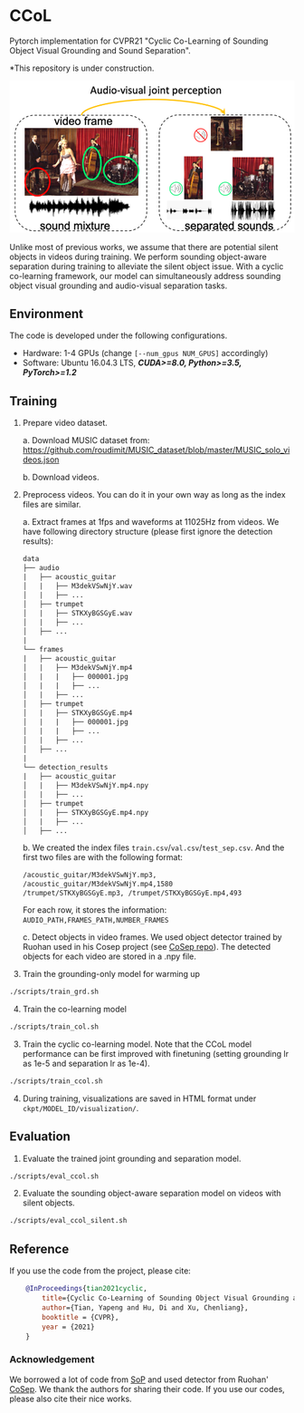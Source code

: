 # CCoL
Pytorch implementation for CVPR21 "Cyclic Co-Learning of Sounding Object Visual Grounding and Sound Separation".

*This repository is under construction.

![image](doc/ccol_fig.png)

Unlike most of previous works, we assume that there are potential silent objects in videos during training. We perform sounding object-aware separation during training to alleviate the silent object issue. With a cyclic co-learning framework, our 
 model can simultaneously address sounding object visual grounding and audio-visual separation tasks.

## Environment
The code is developed under the following configurations.
- Hardware: 1-4 GPUs (change ```[--num_gpus NUM_GPUS]``` accordingly)
- Software: Ubuntu 16.04.3 LTS, ***CUDA>=8.0, Python>=3.5, PyTorch>=1.2***


## Training
1. Prepare video dataset.

    a. Download MUSIC dataset from: https://github.com/roudimit/MUSIC_dataset/blob/master/MUSIC_solo_videos.json
    
    b. Download videos.

2. Preprocess videos. You can do it in your own way as long as the index files are similar.

    a. Extract frames at 1fps and waveforms at 11025Hz from videos. We have following directory structure (please first ignore the detection results):
    ```
    data
    ├── audio
    |   ├── acoustic_guitar
    │   |   ├── M3dekVSwNjY.wav
    │   |   ├── ...
    │   ├── trumpet
    │   |   ├── STKXyBGSGyE.wav
    │   |   ├── ...
    │   ├── ...
    |
    └── frames
    |   ├── acoustic_guitar
    │   |   ├── M3dekVSwNjY.mp4
    │   |   |   ├── 000001.jpg
    │   |   |   ├── ...
    │   |   ├── ...
    │   ├── trumpet
    │   |   ├── STKXyBGSGyE.mp4
    │   |   |   ├── 000001.jpg
    │   |   |   ├── ...
    │   |   ├── ...
    │   ├── ...
    |
    └── detection_results
    |   ├── acoustic_guitar
    │   |   ├── M3dekVSwNjY.mp4.npy
    │   |   ├── ...
    │   ├── trumpet
    │   |   ├── STKXyBGSGyE.mp4.npy
    │   |   ├── ...
    │   ├── ...
    ```

    b. We created the index files ```train.csv```/```val.csv```/```test_sep.csv```. And the first two files are with the following format:
    ```
    /acoustic_guitar/M3dekVSwNjY.mp3, /acoustic_guitar/M3dekVSwNjY.mp4,1580
    /trumpet/STKXyBGSGyE.mp3, /trumpet/STKXyBGSGyE.mp4,493
    ```
    For each row, it stores the information: ```AUDIO_PATH,FRAMES_PATH,NUMBER_FRAMES```
    
    c. Detect objects in video frames. We used object detector trained by Ruohan used in his Cosep project (see [CoSep repo](https://github.com/rhgao/co-separation)). The detected objects for each video are stored in a .npy file. 
    
    

3. Train the grounding-only model for warming up
```bash
./scripts/train_grd.sh
```

4. Train the co-learning model 
```bash
./scripts/train_col.sh
```

3. Train the cyclic co-learning model. Note that the CCoL model performance can be first improved with finetuning (setting grounding lr as 1e-5 and separation lr as 1e-4).
```bash
./scripts/train_ccol.sh
```

4. During training, visualizations are saved in HTML format under ```ckpt/MODEL_ID/visualization/```.

## Evaluation
1. Evaluate the trained joint grounding and separation model.
```bash
./scripts/eval_ccol.sh
```
2. Evaluate the sounding object-aware separation model on videos with silent objects.
```bash
./scripts/eval_ccol_silent.sh
```


## Reference
If you use the code from the project, please cite:
```bibtex
    @InProceedings{tian2021cyclic,
        title={Cyclic Co-Learning of Sounding Object Visual Grounding and Sound Separation},
        author={Tian, Yapeng and Hu, Di and Xu, Chenliang},
        booktitle = {CVPR},
        year = {2021}
    }
```

### Acknowledgement
We borrowed a lot of code from [SoP](https://github.com/hangzhaomit/Sound-of-Pixels) and used detector from Ruohan' [CoSep](https://github.com/rhgao/co-separation). We thank the authors for sharing their code. If you use our codes, please also cite their nice works.

